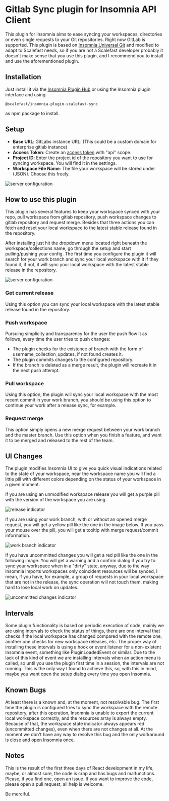 # Gitlab Sync plugin for Insomnia API Client

This plugin for Insomnia aims to ease syncing your workspaces, directories or even single requests to your Git repositories. Right now GitLab is supported.
This plugin is based on [Insomnia Universal Git](https://insomnia.rest/plugins/insomnia-plugin-universal-git) and modified to adapt to Scalefast needs, so if you are not a Scalefast developer probably it doesn't make sense that you use this plugin, and I recommend you to install and use the aforementioned plugin.

## Installation

Just install it via the [Insomnia Plugin Hub](https://insomnia.rest/plugins) or using the Insomnia plugin interface and using

```
@scalefast/insomnia-plugin-scalefast-sync 
```
as npm package to install.

## Setup

* **Base URL**: GitLabs instance URL. (This could be a custom domain for enterprise gitlab instance)
* **Access Token**: Create an [access token](https://docs.gitlab.com/ee/user/profile/personal_access_tokens.html) with "api" scope.
* **Project ID**: Enter the project id of the repository you want to use for syncing workspace. You will find it in the settings.
* **Workspace File Name**: The file your workspace will be stored under (JSON). Choose this freely.

![server configuration](https://i.postimg.cc/sgJLWJ5R/plugin-setup.png)

## How to use this plugin

This plugin has several features to keep your workspace synced with your repo, pull workspace from gitlab repository, push workspace changes to gitlab repository and request merge. Besides that three actions you can fetch and reset your local workspace to the latest stable release found in the repository.

After installing just hit the dropdown menu located right beneath the workspace/collections name, go through the setup and start pulling/pushing your config. The first time you configure the plugin it will search for your work branch and sync your local workspace with it if they found it, if not, it will sync your local workspace with the latest stable release in the repository.


![server configuration](https://i.postimg.cc/SRZBC7my/plugin-menu.png)

### Get current release
Using this option you can sync your local workspace with the latest stable release found in the repository.

### Push workspace
Pursuing simplicity and transparency for the user the push flow it as follows, every time the user tries to push changes:
- The plugin checks for the existence of branch with the form of username_collection_updates, if not found creates it.
- The plugin commits changes to the configured repository.
- If the branch is deleted as a merge result, the plugin will recreate it in the next push attempt.

### Pull workspace
Using this option, the plugin will sync your local workspace with the most recent commit in your work branch, you should be using this option to continue your work after a release sync, for example.

### Request merge
This option simply opens a new merge request between your work branch and the master branch. Use this option when you finish a feature, and want it to be merged and released to the rest of the team.

## UI Changes

The plugin modifies Insomnia UI to give you quick visual indications related to the state of your workspace, near the workspace name you will find a little pill with different colors depending on the status of your workspace in a given moment.

If you are using an unmodified workspace release you will get a purple pill with the version of the workspace you are using.

![release indicator](https://i.postimg.cc/BvHkvfyc/release.png)

If you are using your work branch, with or without an opened merge request, you will get a yellow pill like the one in the image below. If you pass your mouse over the pill, you will get a tooltip with merge request/commit information.

![work branch indicator](https://i.postimg.cc/3xyzPvFq/commited.png)

If you have uncommitted changes you will get a red pill like the one in the following image. You will get a warning and a confirm dialog if you try to sync your workspace when in a "dirty" state, anyway, due to the way Insomnia imports workspaces only coincident resources will be synced, I mean, if you have, for example, a group of requests in your local workspace that are not in the release, the sync operation will not touch them, making hard to lose local work on updates.

![uncommitted changes indicator](https://i.postimg.cc/vZpCMZPZ/dirty.png)

## Intervals
Some plugin functionality is based on periodic execution of code, mainly we are using intervals to check the status of things, there are one interval that checks if the local workspace has changed compared with the remote one, another one checks for new workspace releases, etc. The proper way of installing these intervals is using a hook or event listener for a non-existent Insomnia event, something like PluginLoadedEvent or similar. Due to the lack of this kind of event we are installing intervals when an action menu is called, so until you use the plugin first time in a session, the intervals are not running. This is the only way I found to achieve this, so, with this in mind, maybe you want open the setup dialog every time you open Insomnia.

## Known Bugs
At least there is a known and, at the moment, not resolvable bug. The first time the plugin is configured tries to sync the workspace with the remote repository, after this operation, Insomnia is unable to export the current local workspace correctly, and the resources array is always empty. Because of that, the workspace state indicator always appears red (uncommitted changes), even when there are not changes at all. At the moment we don't have any way to resolve this bug and the only workaround is close and open Insomnia once.

## Notes
This is the result of the first three days of React development in my life, maybe, or almost sure, the code is crap and has bugs and malfunctions. Please, if you find one, open an issue. If you want to improve the code, please open a pull request, all help is welcome.

Be merciful.

